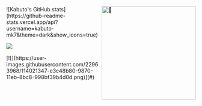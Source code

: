 <img align="right" width="250" alt="🦑" src="https://count.getloli.com/get/@:kabuto-mk7?theme=gelbooru">
![Kabuto's GitHub stats](https://github-readme-stats.vercel.app/api?username=kabuto-mk7&theme=dark&show_icons=true)
<p>&nbsp;<img align="left" src="https://github-readme-stats.vercel.app/api?username=kabuto-mk7&theme=dark&show_icons=true"/></p>
[![](https://user-images.githubusercontent.com/22963968/114021347-e3c48b80-9870-11eb-8bc8-998bf39b4d0d.png)](#)
